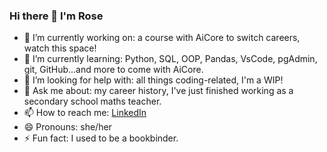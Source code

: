 ### Hi there 👋 I'm Rose

- 🔭 I’m currently working on: a course with AiCore to switch careers, watch this space!
- 🌱 I’m currently learning: Python, SQL, OOP, Pandas, VsCode, pgAdmin, git, GitHub...and more to come with AiCore.
- 🤔 I’m looking for help with: all things coding-related, I'm a WIP!
- 💬 Ask me about: my career history, I've just finished working as a secondary school maths teacher.
- 📫 How to reach me: [LinkedIn](https://www.linkedin.com/in/rose-hammond)
- 😄 Pronouns: she/her
- ⚡ Fun fact: I used to be a bookbinder.

